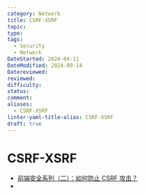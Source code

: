 ```yaml
---
category: Network
title: CSRF-XSRF
topic: 
type: 
tags:
  - Security
  - Network
DateStarted: 2024-04-11
DateModified: 2024-09-14
Datereviewed: 
reviewed: 
difficulty: 
status: 
comment: 
aliases:
  - CSRF-XSRF
linter-yaml-title-alias: CSRF-XSRF
draft: true
---
```


# CSRF-XSRF

- [前端安全系列（二）：如何防止 CSRF 攻击？](https://link.juejin.cn?target=https%3A%2F%2Ftech.meituan.com%2F2018%2F10%2F11%2Ffe-security-csrf.html "https://tech.meituan.com/2018/10/11/fe-security-csrf.html")
-
